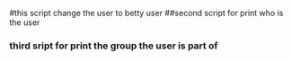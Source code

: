 #this script change the user to betty user
##second script for print who is the user
### third sript for print the group the user is part of 
